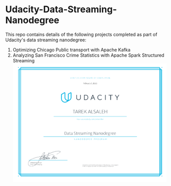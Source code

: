 # Udacity-Data-Streaming-Nanodegree
This repo contains details of the following projects completed as part of Udacity's data streaming nanodegree:
1. Optimizing Chicago Public transport with Apache Kafka
2. Analyzing San Francisco Crime Statistics with Apache Spark Structured Streaming
![Certificate](Certificate.png)
